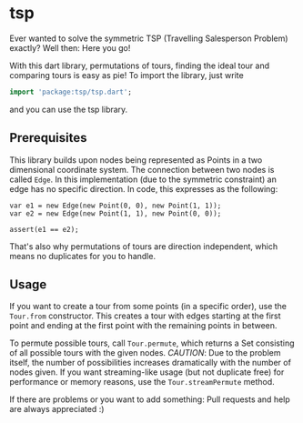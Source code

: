 # tsp

Ever wanted to solve the symmetric TSP (Travelling Salesperson Problem) exactly?
Well then: Here you go!

With this dart library, permutations of tours, finding the ideal tour
and comparing tours is easy as pie! To import the library, just write

```dart
import 'package:tsp/tsp.dart';
```

and you can use the tsp library.

## Prerequisites

This library builds upon nodes being represented as Points in a two dimensional
coordinate system. The connection between two nodes is called `Edge`. In this
implementation (due to the symmetric constraint) an edge has no specific
direction. In code, this expresses as the following:

```
var e1 = new Edge(new Point(0, 0), new Point(1, 1));
var e2 = new Edge(new Point(1, 1), new Point(0, 0));

assert(e1 == e2);
```

That's also why permutations of tours are direction independent, which means
no duplicates for you to handle.

## Usage

If you want to create a tour from some points (in a specific order), use
the `Tour.from` constructor. This creates a tour with edges starting at the
first point and ending at the first point with the remaining points in between.

To permute possible tours, call `Tour.permute`, which returns a Set consisting
of all possible tours with the given nodes. _CAUTION_: Due to the problem
itself, the number of possibilities increases dramatically with the number
of nodes given. If you want streaming-like usage (but not duplicate free)
for performance or memory reasons, use the `Tour.streamPermute` method.


If there are problems or you want to add something:
Pull requests and help are always appreciated :)
